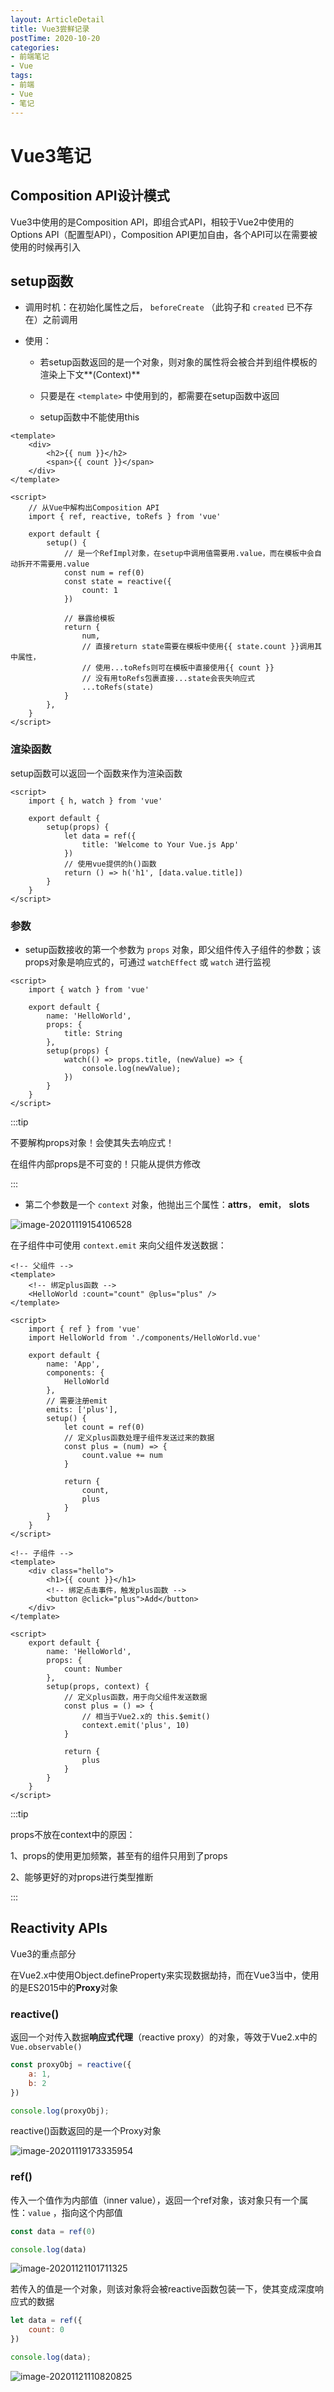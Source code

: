 ```yaml
---
layout: ArticleDetail
title: Vue3尝鲜记录
postTime: 2020-10-20
categories: 
- 前端笔记
- Vue
tags:
- 前端
- Vue
- 笔记
---
```


# Vue3笔记

## Composition API设计模式

Vue3中使用的是Composition API，即组合式API，相较于Vue2中使用的Options API（配置型API），Composition API更加自由，各个API可以在需要被使用的时候再引入



## setup函数

- 调用时机：在初始化属性之后， `beforeCreate` （此钩子和 `created` 已不存在）之前调用

- 使用：

  - 若setup函数返回的是一个对象，则对象的属性将会被合并到组件模板的渲染上下文**(Context)**
  
  - 只要是在 `<template>` 中使用到的，都需要在setup函数中返回
  - setup函数中不能使用this

```vue
<template>
    <div>
    	<h2>{{ num }}</h2>
        <span>{{ count }}</span>
    </div>
</template>

<script>
	// 从Vue中解构出Composition API
    import { ref, reactive, toRefs } from 'vue'

    export default {
        setup() {
            // 是一个RefImpl对象，在setup中调用值需要用.value，而在模板中会自动拆开不需要用.value
            const num = ref(0)
            const state = reactive({ 
                count: 1
            })

            // 暴露给模板
            return {
                num,
                // 直接return state需要在模板中使用{{ state.count }}调用其中属性，
                // 使用...toRefs则可在模板中直接使用{{ count }}
                // 没有用toRefs包裹直接...state会丧失响应式
                ...toRefs(state)
            }
        },
    }
</script>
```



### 渲染函数

setup函数可以返回一个函数来作为渲染函数

~~~vue
<script>
    import { h, watch } from 'vue'

    export default {
        setup(props) {
            let data = ref({
                title: 'Welcome to Your Vue.js App'
            })
            // 使用vue提供的h()函数
            return () => h('h1', [data.value.title])
        }
    }
</script>
~~~



### 参数

- setup函数接收的第一个参数为 `props` 对象，即父组件传入子组件的参数；该props对象是响应式的，可通过 `watchEffect` 或 `watch` 进行监视

~~~vue
<script>
    import { watch } from 'vue'

    export default {
        name: 'HelloWorld',
        props: {
            title: String
        },
        setup(props) {
            watch(() => props.title, (newValue) => {
                console.log(newValue);
            })
        }
    }
</script>
~~~

:::tip

不要解构props对象！会使其失去响应式！

在组件内部props是不可变的！只能从提供方修改

:::



- 第二个参数是一个 `context` 对象，他抛出三个属性：**attrs**， **emit**， **slots**

![image-20201119154106528](https://i.loli.net/2020/11/21/Qame3JFWV54biGn.png)

在子组件中可使用 `context.emit` 来向父组件发送数据：

~~~vue
<!-- 父组件 -->
<template>
	<!-- 绑定plus函数 -->
    <HelloWorld :count="count" @plus="plus" />
</template>

<script>
    import { ref } from 'vue'
    import HelloWorld from './components/HelloWorld.vue'

    export default {
        name: 'App',
        components: {
            HelloWorld
        },
        // 需要注册emit
        emits: ['plus'],
        setup() {
            let count = ref(0)
            // 定义plus函数处理子组件发送过来的数据
            const plus = (num) => {
                count.value += num
            }

            return {
                count,
                plus
            }
        }
    }
</script>

<!-- 子组件 -->
<template>
    <div class="hello">
        <h1>{{ count }}</h1>
        <!-- 绑定点击事件，触发plus函数 -->
        <button @click="plus">Add</button>
    </div>
</template>

<script>
    export default {
        name: 'HelloWorld',
        props: {
            count: Number
        },
        setup(props, context) {
            // 定义plus函数，用于向父组件发送数据
            const plus = () => {
                // 相当于Vue2.x的 this.$emit()
                context.emit('plus', 10)
            }

            return {
                plus
            }
        }
    }
</script>
~~~

:::tip

props不放在context中的原因：

1、props的使用更加频繁，甚至有的组件只用到了props

2、能够更好的对props进行类型推断

:::



## Reactivity APIs

Vue3的重点部分

在Vue2.x中使用Object.defineProperty来实现数据劫持，而在Vue3当中，使用的是ES2015中的**Proxy**对象

### reactive()

返回一个对传入数据**响应式代理**（reactive proxy）的对象，等效于Vue2.x中的 `Vue.observable()` 

~~~js
const proxyObj = reactive({
    a: 1,
    b: 2
})

console.log(proxyObj);
~~~

reactive()函数返回的是一个Proxy对象

![image-20201119173335954](https://i.loli.net/2020/11/21/tA4HsOBIbEfz1je.png)



### ref()

传入一个值作为内部值（inner value），返回一个ref对象，该对象只有一个属性：`value` ，指向这个内部值

~~~js
const data = ref(0)

console.log(data)
~~~

![image-20201121101711325](https://i.loli.net/2020/11/21/KnNHte8x7AXF1B3.png)

若传入的值是一个对象，则该对象将会被reactive函数包装一下，使其变成深度响应式的数据

~~~js
let data = ref({
    count: 0
})

console.log(data);
~~~

![image-20201121110820825](https://i.loli.net/2020/11/21/Nh1EHawP94xlRUX.png)